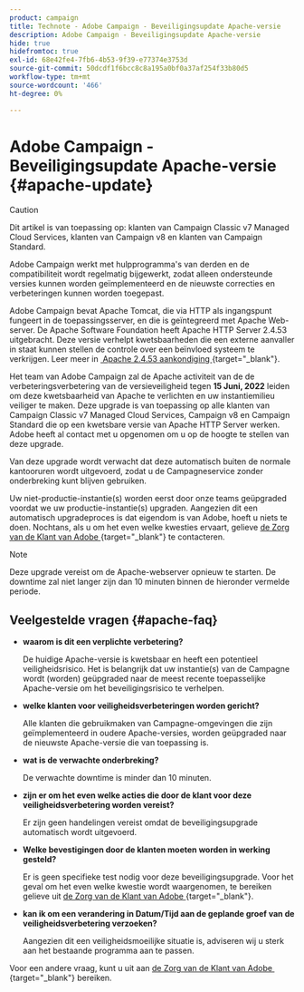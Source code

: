 ```yaml
---
product: campaign
title: Technote - Adobe Campaign - Beveiligingsupdate Apache-versie
description: Adobe Campaign - Beveiligingsupdate Apache-versie
hide: true
hidefromtoc: true
exl-id: 68e42fe4-7fb6-4b53-9f39-e77374e3753d
source-git-commit: 50dcdf1f6bcc8c8a195a0bf0a37af254f33b80d5
workflow-type: tm+mt
source-wordcount: '466'
ht-degree: 0%

---
```


# Adobe Campaign - Beveiligingsupdate Apache-versie {#apache-update}

>[!CAUTION]
>Dit artikel is van toepassing op: klanten van Campaign Classic v7 Managed Cloud Services, klanten van Campaign v8 en klanten van Campaign Standard.

Adobe Campaign werkt met hulpprogramma&#39;s van derden en de compatibiliteit wordt regelmatig bijgewerkt, zodat alleen ondersteunde versies kunnen worden geïmplementeerd en de nieuwste correcties en verbeteringen kunnen worden toegepast.

Adobe Campaign bevat Apache Tomcat, die via HTTP als ingangspunt fungeert in de toepassingsserver, en die is geïntegreerd met Apache Web-server. De Apache Software Foundation heeft Apache HTTP Server 2.4.53 uitgebracht. Deze versie verhelpt kwetsbaarheden die een externe aanvaller in staat kunnen stellen de controle over een beïnvloed systeem te verkrijgen. Leer meer in [&#x200B; Apache 2.4.53 aankondiging &#x200B;](https://downloads.apache.org/httpd/Announcement2.4.html){target="_blank"}.

Het team van Adobe Campaign zal de Apache activiteit van de de verbeteringsverbetering van de versieveiligheid tegen **15 Juni, 2022** leiden om deze kwetsbaarheid van Apache te verlichten en uw instantiemilieu veiliger te maken. Deze upgrade is van toepassing op alle klanten van Campaign Classic v7 Managed Cloud Services, Campaign v8 en Campaign Standard die op een kwetsbare versie van Apache HTTP Server werken. Adobe heeft al contact met u opgenomen om u op de hoogte te stellen van deze upgrade.

Van deze upgrade wordt verwacht dat deze automatisch buiten de normale kantooruren wordt uitgevoerd, zodat u de Campagneservice zonder onderbreking kunt blijven gebruiken.

Uw niet-productie-instantie(s) worden eerst door onze teams geüpgraded voordat we uw productie-instantie(s) upgraden. Aangezien dit een automatisch upgradeproces is dat eigendom is van Adobe, hoeft u niets te doen. Nochtans, als u om het even welke kwesties ervaart, gelieve [&#x200B; de Zorg van de Klant van Adobe &#x200B;](https://experienceleague.adobe.com/nl?support-solution=Campaign#support){target="_blank"} te contacteren.


>[!NOTE]
>Deze upgrade vereist om de Apache-webserver opnieuw te starten. De downtime zal niet langer zijn dan 10 minuten binnen de hieronder vermelde periode.
> 

## Veelgestelde vragen {#apache-faq}

* **waarom is dit een verplichte verbetering?**

  De huidige Apache-versie is kwetsbaar en heeft een potentieel veiligheidsrisico. Het is belangrijk dat uw instantie(s) van de Campagne wordt (worden) geüpgraded naar de meest recente toepasselijke Apache-versie om het beveiligingsrisico te verhelpen.


* **welke klanten voor veiligheidsverbeteringen worden gericht?**

  Alle klanten die gebruikmaken van Campagne-omgevingen die zijn geïmplementeerd in oudere Apache-versies, worden geüpgraded naar de nieuwste Apache-versie die van toepassing is.

* **wat is de verwachte onderbreking?**

  De verwachte downtime is minder dan 10 minuten.

* **zijn er om het even welke acties die door de klant voor deze veiligheidsverbetering worden vereist?**

  Er zijn geen handelingen vereist omdat de beveiligingsupgrade automatisch wordt uitgevoerd.

* **Welke bevestigingen door de klanten moeten worden in werking gesteld?**

  Er is geen specifieke test nodig voor deze beveiligingsupgrade. Voor het geval om het even welke kwestie wordt waargenomen, te bereiken gelieve uit [&#x200B; de Zorg van de Klant van Adobe &#x200B;](https://experienceleague.adobe.com/nl?support-solution=Campaign#support){target="_blank"}.


* **kan ik om een verandering in Datum/Tijd aan de geplande groef van de veiligheidsverbetering verzoeken?**

  Aangezien dit een veiligheidsmoeilijke situatie is, adviseren wij u sterk aan het bestaande programma aan te passen.


Voor een andere vraag, kunt u uit aan [&#x200B; de Zorg van de Klant van Adobe &#x200B;](https://experienceleague.adobe.com/nl?support-solution=Campaign#support){target="_blank"} bereiken.
